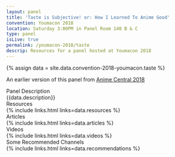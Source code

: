 ```yaml
---
layout: panel
title: 'Taste is Subjective! or: How I Learned To Anime Good'
convention: Youmacon 2018
location: Saturday 3:00PM in Panel Room 140 B & C
type: panel
isLive: true
permalink: /youmacon-2018/taste
descrip: Resources for a panel hosted at Youmacon 2018
---
```


{% assign data = site.data.convention-2018-youmacon.taste %}

An earlier version of this panel from <a href="/acen-2018/taste">Anime Central 2018</a>

<div class="manga-header">Panel Description</div>
<div class="panel-description">{{data.description}}</div>

<!-- <div class="manga-header">Preshow</div> -->
<!-- {% include links.html links=data.preshow %} -->

<div class="manga-header">Resources</div>
{% include links.html links=data.resources %}

<div class="manga-header"> Articles </div>
{% include links.html links=data.articles %}

<div class="manga-header"> Videos </div>
{% include links.html links=data.videos %}

<div class="manga-header"> Some Recommended Channels </div>
{% include links.html links=data.recommendations %}
